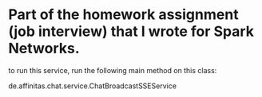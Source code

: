 # Part of the homework assignment (job interview) that I wrote for Spark Networks.

to run this service, run the following main method on this class:

de.affinitas.chat.service.ChatBroadcastSSEService
